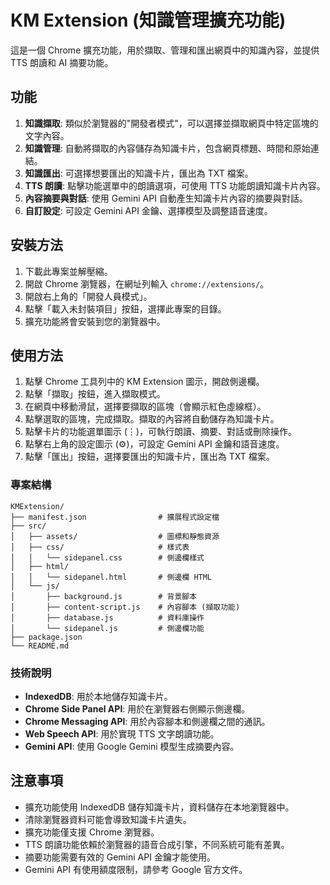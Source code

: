 # KM Extension (知識管理擴充功能)

這是一個 Chrome 擴充功能，用於擷取、管理和匯出網頁中的知識內容，並提供 TTS 朗讀和 AI 摘要功能。

## 功能

1. **知識擷取**: 類似於瀏覽器的"開發者模式"，可以選擇並擷取網頁中特定區塊的文字內容。
2. **知識管理**: 自動將擷取的內容儲存為知識卡片，包含網頁標題、時間和原始連結。
3. **知識匯出**: 可選擇想要匯出的知識卡片，匯出為 TXT 檔案。
4. **TTS 朗讀**: 點擊功能選單中的朗讀選項，可使用 TTS 功能朗讀知識卡片內容。
5. **內容摘要與對話**: 使用 Gemini API 自動產生知識卡片內容的摘要與對話。
6. **自訂設定**: 可設定 Gemini API 金鑰、選擇模型及調整語音速度。

## 安裝方法

1. 下載此專案並解壓縮。
2. 開啟 Chrome 瀏覽器，在網址列輸入 `chrome://extensions/`。
3. 開啟右上角的「開發人員模式」。
4. 點擊「載入未封裝項目」按鈕，選擇此專案的目錄。
5. 擴充功能將會安裝到您的瀏覽器中。

## 使用方法

1. 點擊 Chrome 工具列中的 KM Extension 圖示，開啟側邊欄。
2. 點擊「擷取」按鈕，進入擷取模式。
3. 在網頁中移動滑鼠，選擇要擷取的區塊（會顯示紅色虛線框）。
4. 點擊選取的區塊，完成擷取。擷取的內容將自動儲存為知識卡片。
5. 點擊卡片的功能選單圖示 (⋮)，可執行朗讀、摘要、對話或刪除操作。
6. 點擊右上角的設定圖示 (⚙️)，可設定 Gemini API 金鑰和語音速度。
7. 點擊「匯出」按鈕，選擇要匯出的知識卡片，匯出為 TXT 檔案。

### 專案結構

```
KMExtension/
├── manifest.json                # 擴展程式設定檔
├── src/
│   ├── assets/                  # 圖標和靜態資源
│   ├── css/                     # 樣式表
│   │   └── sidepanel.css        # 側邊欄樣式
│   ├── html/
│   │   └── sidepanel.html       # 側邊欄 HTML
│   └── js/
│       ├── background.js        # 背景腳本
│       ├── content-script.js    # 內容腳本 (擷取功能)
│       ├── database.js          # 資料庫操作
│       └── sidepanel.js         # 側邊欄功能
├── package.json
└── README.md
```

### 技術說明

- **IndexedDB**: 用於本地儲存知識卡片。
- **Chrome Side Panel API**: 用於在瀏覽器右側顯示側邊欄。
- **Chrome Messaging API**: 用於內容腳本和側邊欄之間的通訊。
- **Web Speech API**: 用於實現 TTS 文字朗讀功能。
- **Gemini API**: 使用 Google Gemini 模型生成摘要內容。

## 注意事項

- 擴充功能使用 IndexedDB 儲存知識卡片，資料儲存在本地瀏覽器中。
- 清除瀏覽器資料可能會導致知識卡片遺失。
- 擴充功能僅支援 Chrome 瀏覽器。
- TTS 朗讀功能依賴於瀏覽器的語音合成引擎，不同系統可能有差異。
- 摘要功能需要有效的 Gemini API 金鑰才能使用。
- Gemini API 有使用額度限制，請參考 Google 官方文件。
